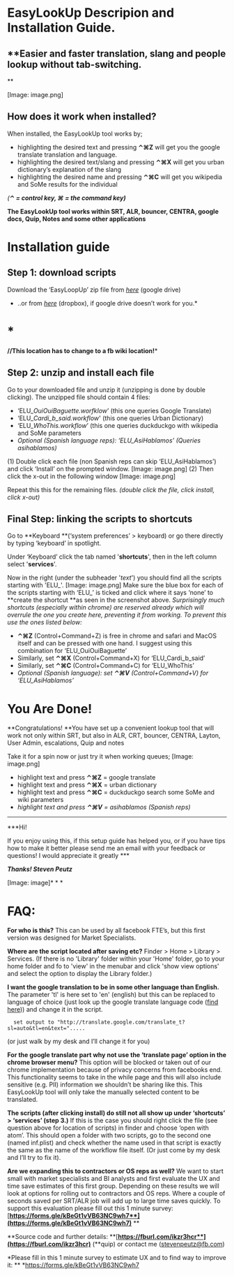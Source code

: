 # EasyLookUp Descripion and Installation Guide.

## **Easier and faster translation, slang and people lookup without tab-switching.
**

[Image: image.png]

## How does it work when installed?

When installed, the EasyLookUp tool works by;

* highlighting the desired text and pressing  **⌃⌘Z**  will get you the  google translate translation and language.
* highlighting the desired text/slang and pressing **⌃⌘X**  will get you urban dictionary’s explanation of the slang
* highlighting the desired name and pressing **⌃⌘C**  will get you wikipedia and SoMe results for the individual

*(****⌃ ****= control key,**** ⌘ ****= the command key****)***

**The EasyLookUp tool works within SRT, ALR, bouncer, CENTRA, google docs, Quip, Notes and some other applications**





# Installation guide



## Step 1: download scripts

Download the ‘EasyLoopUp’  zip file from [_here_](https://drive.google.com/drive/u/1/folders/1VSRcoWuLXcwQnatvIkt1eKBb6IpSafQe) (google drive) 
*  ..or from *[*_here_*](https://www.dropbox.com/s/qgzajlmolhplhss/EasyLookUp.zip?dl=0)* (dropbox), if google drive doesn’t work for you.*

# *
**//This location has to change to a fb wiki location!***



## Step 2:  unzip and install each file

Go to your downloaded file and unzip it (unzipping is done by double clicking). 
The unzipped file should contain 4 files:


* ‘ELU_*OuiOuiBaguette.worfklow*’ (this one queries Google Translate)
* ‘ELU_*Cardi_b_said.workflow*' (this one queries Urban Dictionary)
* ‘ELU_*WhoThis.workflow*’ (this one queries duckduckgo with wikipedia and SoMe parameters
* *Optional (Spanish language reps):  ‘ELU_AsiHablamos’ (Queries asihablamos)*


(1) Double click each file (non Spanish reps can skip ‘ELU_AsiHablamos’) and  click ‘Install’ on the prompted window.
[Image: image.png]
(2) Then click the x-out in the following window
[Image: image.png]



Repeat this this for the remaining files. *(double click  the file, click install, click x-out)*




## Final Step:  linking the scripts to shortcuts

Go to **Keyboard **(‘system preferences’ > keyboard) or go there directly by typing ‘keyboard’ in spotlight.

Under ‘Keyboard’ click the tab named '**shortcuts**', then in the left column select '**services**'.

Now in the right (under the subheader '*text*') you should find all the scripts starting with 'ELU_'.
[Image: image.png]
Make sure the blue box for each of the scripts starting with ‘ELU_’ is ticked and click where it says ‘none’ to **create the shortcut **as seen in the screenshot above. 
*Surprisingly much shortcuts (especially within chrome) are reserved already which will overrule the one you create here, preventing it from working. To prevent this use the ones listed below:*

* **⌃⌘Z** (Control+Command+Z) is free in chrome and safari and MacOS itself and can be pressed with one hand. I suggest using this combination for ‘ELU_OuiOuiBaguette’
* Similarly, set **⌃⌘X** (Control+Command+X) for ‘ELU_Cardi_b_said’
* Similarly, set **⌃⌘C** (Control+Command+C) for ‘ELU_WhoThis’
* *Optional (Spanish language):  set ****⌃⌘V**** (Control+Command+V) for ‘ELU_AsiHablamos’*






# You Are Done! 

**Congratulations! **You have set up a convenient lookup tool that will work not only within SRT, but also in ALR, CRT, bouncer, CENTRA, Layton, User Admin, escalations, Quip and notes 

Take it for a spin now or just try it when working queues;
[Image: image.png]
* highlight text and press **⌃⌘Z**  = google translate
* highlight text and press **⌃⌘X**  = urban dictionary
* highlight text and press **⌃⌘C**  = duckduckgo search some SoMe and wiki parameters
* *highlight text and press ****⌃⌘V****  = asihablamos (Spanish reps)*




* * *
***Hi!

If you enjoy using this, if this setup guide has helped you, or if you have tips how to make it better please send me an email with your feedback or questions!
I would appreciate it greatly ***


***Thanks!    Steven Peutz***

[Image: image]* * *




# FAQ:


**For who is this?**
This can be used by all facebook FTE’s, but this first version was designed for Market Specialists. 

**Where are the script located after saving etc?**
Finder > Home > Library > Services. (If there is no 'Library' folder within your 'Home' folder, go to your home folder and fo to 'view' in the menubar and click 'show view options' and select the option to display the Library folder.)

**I want the google translation to be in some other language than English.**
The parameter 'tl' is here set to 'en' (english) but this can be replaced to language of choice (just look up the google translate language code ([find here](https://cloud.google.com/translate/docs/languages))) and change it in the script.

```
  set output to "http://translate.google.com/translate_t?sl=auto&tl=en&text=".....
```

(or just walk by my desk and I’ll change it for you)

**For the google translate part why not use the ‘translate page’ option in the chrome browser menu?**
This option will be blocked or taken out of our chrome implementation because of privacy concerns from facebooks end. This functionality seems to take in the while page and this will also include sensitive (e.g. PII) information we shouldn’t be sharing like this. This EasyLookUp tool will only take the manually selected content to be translated.

**The scripts (after clicking install) do still not all show up under ‘shortcuts’ > ‘services’ (step 3.)**
If this is the case you should right click the file (see question above for location of scripts) in finder and choose ‘open with atom’. This  should open a folder with two scripts, go to the second one (named inf.plist) and check whether the name used in that script is exactly the same as the name of the workflow file itself. (Or just come by my desk and I’ll try to fix it).

**Are we expanding this to contractors or OS reps as well?**
We want to start small with market specialists and BI analysts and first evaluate the UX and time save estimates of this first group. Depending on these results we will look at options for rolling out to contractors and OS reps. Where a couple of seconds saved per SRT/ALR job will add up to large time saves quickly.
To support this evaluation please fill out this 1 minute survey: [**https://forms.gle/kBeGt1vVB63NC9wh7**](https://forms.gle/kBeGt1vVB63NC9wh7)** **

**Source code and further details:
**[**https://fburl.com/ikzr3hcr**](https://fburl.com/ikzr3hcr)**  (**quip) or contact me ([stevenpeutz@fb.com](mailto:stevenpeutz@fb.com))


*Please fill in this 1 minute survey to estimate UX and to find way to improve it: ** *https://forms.gle/kBeGt1vVB63NC9wh7 


